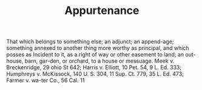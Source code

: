 ---
title: Appurtenance
letter: A
permalink: "/definitions/bld-appurtenance.html"
body: That which belongs to something else; an adjunct; an append-age; something annexed
  to another thing more worthy as principal, and which posses as Incident to it, as
  a right of way or other easement to land; an out-house, barn, gar-den, or orchard,
  to a house or messuage. Meek v. Breckenridge, 29 ohio St 642; Harris v. Elliott,
  10 Pet. 54, 9 L. Ed. 333; Humphreys v. McKissock, 140 U. S. 304, 11 Sup. Ct. 779,
  35 L. Ed. 473; Farmer v. wa-ter Co., 56 Cal. 11
published_at: '2018-07-07'
source: Black's Law Dictionary 2nd Ed (1910)
layout: post
---